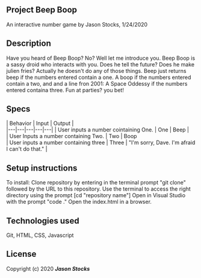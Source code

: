 ## Project Beep Boop ##
An interactive number game
by Jason Stocks, 1/24/2020
## Description ##
Have you heard of Beep Boop? No? Well let me introduce you. 
Beep Boop is a sassy droid who interacts with you. Does he tell the future? Does he make julien fries? Actually he doesn't do any of those things. Beep just returns beep if the numbers entered contain a one. A boop if the numbers entered contain a two, and and a line fron 2001: A Space Oddessy if the numbers entered containa three. Fun at parties? you bet!

## Specs ##
| Behavior  | Input  | Output  |  
|---|---|---|---|---|
| User inputs a number cointaining One.  | One  |  Beep |   
| User Inputs a number containing Two.  | Two  | Boop   
| User inputs a number containing three  |  Three |  "I'm sorry, Dave. I'm afraid I can't do that." |  

## Setup instructions ##
To install:
 Clone repository by entering in the terminal prompt "git clone" followed by the URL to this repository. Use the terminal to access the right directory using the prompt [cd "repository name"]
 Open in Visual Studio with the prompt "code ."
 Open the index.html in a browser.

 ## Technologies used ##
 Git, HTML, CSS, Javascript

 ## License ##

 Copyright (c) 2020 **_Jason Stocks_**




